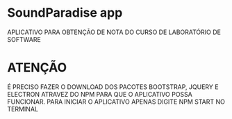 # SoundParadise app
 APLICATIVO PARA OBTENÇÃO DE NOTA DO CURSO DE LABORATÓRIO DE SOFTWARE
 # ATENÇÃO
 É PRECISO FAZER O DOWNLOAD DOS PACOTES BOOTSTRAP, JQUERY E ELECTRON ATRAVEZ DO NPM PARA QUE O APLICATIVO POSSA FUNCIONAR. PARA INICIAR O APLICATIVO APENAS DIGITE NPM START NO TERMINAL
